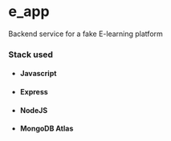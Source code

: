 # e_app
Backend service for a fake E-learning platform 
### Stack used
- #### Javascript
- #### Express
- #### NodeJS
- #### MongoDB Atlas


